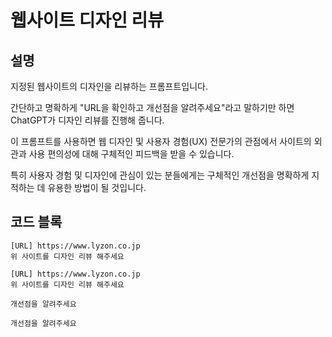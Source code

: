 # 웹사이트 디자인 리뷰

## 설명
지정된 웹사이트의 디자인을 리뷰하는 프롬프트입니다.

간단하고 명확하게 "URL을 확인하고 개선점을 알려주세요"라고 말하기만 하면 ChatGPT가 디자인 리뷰를 진행해 줍니다.

이 프롬프트를 사용하면 웹 디자인 및 사용자 경험(UX) 전문가의 관점에서 사이트의 외관과 사용 편의성에 대해 구체적인 피드백을 받을 수 있습니다.

특히 사용자 경험 및 디자인에 관심이 있는 분들에게는 구체적인 개선점을 명확하게 지적하는 데 유용한 방법이 될 것입니다.

## 코드 블록
```plaintext
[URL] https://www.lyzon.co.jp
위 사이트를 디자인 리뷰 해주세요
```

```plaintext
[URL] https://www.lyzon.co.jp
위 사이트를 디자인 리뷰 해주세요
```

```plaintext
개선점을 알려주세요
```

```plaintext
개선점을 알려주세요
```